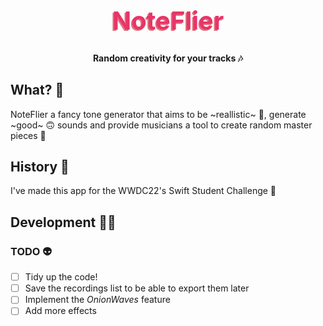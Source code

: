 <h1 style="color:#E8346A;text-shadow: -2px 2px #DC777B;font-size:40px", align="center">NoteFlier</h1>

<h4 align="center">Random creativity for your tracks 🎶</h4>

## <a name="why"></a>What? 🐙
NoteFlier a fancy tone generator that aims to be ~reallistic~ 🙂, generate ~good~ 🙃 sounds and provide musicians a tool to create random master pieces 🌈

## <a name="history"></a>History 🥹
I've made this app for the WWDC22's Swift Student Challenge 🤩

## <a name="development"></a>Development 🧑‍💻
### <a name="developmentTODO"></a>TODO 👽
- [ ] Tidy up the code!
- [ ] Save the recordings list to be able to export them later
- [ ] Implement the *OnionWaves* feature
- [ ] Add more effects
